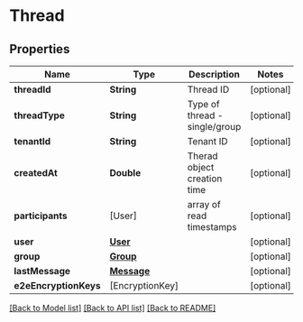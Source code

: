 # Thread

## Properties
Name | Type | Description | Notes
------------ | ------------- | ------------- | -------------
**threadId** | **String** | Thread ID | [optional] 
**threadType** | **String** | Type of thread - single/group | [optional] 
**tenantId** | **String** | Tenant ID | [optional] 
**createdAt** | **Double** | Therad object creation time | [optional] 
**participants** | [User] | array of read timestamps | [optional] 
**user** | [**User**](User.md) |  | [optional] 
**group** | [**Group**](Group.md) |  | [optional] 
**lastMessage** | [**Message**](Message.md) |  | [optional] 
**e2eEncryptionKeys** | [EncryptionKey] |  | [optional] 

[[Back to Model list]](../README.md#documentation-for-models) [[Back to API list]](../README.md#documentation-for-api-endpoints) [[Back to README]](../README.md)


